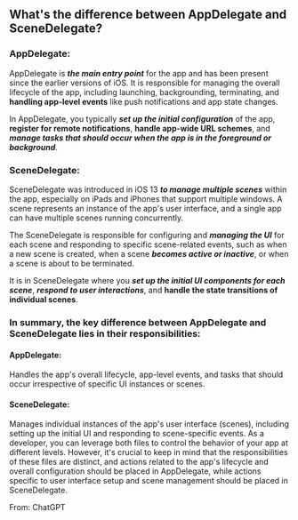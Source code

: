 ## What's the difference between AppDelegate and SceneDelegate?

### AppDelegate:
AppDelegate is ***the main entry point*** for the app and has been present since the earlier versions of iOS.
It is responsible for managing the overall lifecycle of the app, including launching, backgrounding, terminating, and **handling app-level events** like push notifications and app state changes.

In AppDelegate, you typically ***set up the initial configuration*** of the app, **register for remote notifications**, **handle app-wide URL schemes**, and ***manage tasks that should occur when the app is in the foreground or background***.

### SceneDelegate:
SceneDelegate was introduced in iOS 13 ***to manage multiple scenes*** within the app, especially on iPads and iPhones that support multiple windows.
A scene represents an instance of the app's user interface, and a single app can have multiple scenes running concurrently.

The SceneDelegate is responsible for configuring and ***managing the UI*** for each scene and responding to specific scene-related events, such as when a new scene is created, when a scene ***becomes active or inactive***, or when a scene is about to be terminated.

It is in SceneDelegate where you ***set up the initial UI components for each scene***, ***respond to user interactions***, and **handle the state transitions of individual scenes**.

### In summary, the key difference between AppDelegate and SceneDelegate lies in their responsibilities:

#### AppDelegate: 
Handles the app's overall lifecycle, app-level events, and tasks that should occur irrespective of specific UI instances or scenes.

#### SceneDelegate: 
Manages individual instances of the app's user interface (scenes), including setting up the initial UI and responding to scene-specific events.
As a developer, you can leverage both files to control the behavior of your app at different levels. However, it's crucial to keep in mind that the responsibilities of these files are distinct, and actions related to the app's lifecycle and overall configuration should be placed in AppDelegate, while actions specific to user interface setup and scene management should be placed in SceneDelegate.



From: ChatGPT
